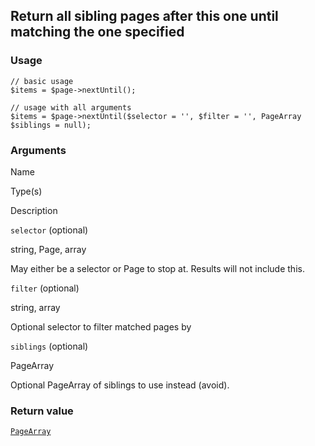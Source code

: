 Return all sibling pages after this one until matching the one specified
------------------------------------------------------------------------

### Usage

    // basic usage
    $items = $page->nextUntil();
    
    // usage with all arguments
    $items = $page->nextUntil($selector = '', $filter = '', PageArray $siblings = null);

### Arguments

Name

Type(s)

Description

`selector` (optional)

string, Page, array

May either be a selector or Page to stop at. Results will not include this.

`filter` (optional)

string, array

Optional selector to filter matched pages by

`siblings` (optional)

PageArray

Optional PageArray of siblings to use instead (avoid).

### Return value

[`PageArray`](/api/ref/page-array/)

